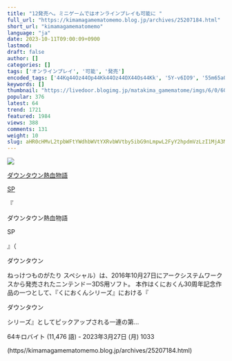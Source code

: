 ```yaml
---
title: "12発売へ。ミニゲームではオンラインプレイも可能に "
full_url: "https://kimamagamematomemo.blog.jp/archives/25207184.html"
short_url: "kimamagamematomemo"
language: "ja"
date: 2023-10-11T09:00:09+0900
lastmod: 
draft: false
author: []
categories: []
tags: ['オンラインプレイ', '可能', '発売']
encoded_tags: ['44Kq44Oz44Op44Kk44Oz44OX44Os44Kk', '5Y-v6IO9', '55m65aOy']
keywords: []
thumbnail: "https://livedoor.blogimg.jp/matakima_gamematome/imgs/6/0/6047267a.jpg"
popular: 376
latest: 64
trend: 1721
featured: 1984
views: 388
comments: 131
weight: 10
slug: aHR0cHMvL2tpbWFtYWdhbWVtYXRvbWVtby5ibG9nLmpwL2FyY2hpdmVzLzI1MjA3MTg0Lmh0bWw=
---
```


![](https://livedoor.blogimg.jp/matakima_gamematome/imgs/6/0/6047267a.jpg)

<div><a title='ダウンタウン熱血物語SP' href='https//ja.wikipedia.org/wiki/%E3%83%80%E3%82%A6%E3%83%B3%E3%82%BF%E3%82%A6%E3%83%B3%E7%86%B1%E8%A1%80%E7%89%A9%E8%AA%9ESP' target='_blank'><p>ダウンタウン熱血物語</p><p>SP</p></a> <p class='searchresult'>『<p>ダウンタウン熱血物語</p><p>SP</p>』（<p>ダウンタウン</p>ねっけつものがたり スペシャル）は、2016年10月27日にアークシステムワークスから発売されたニンテンドー3DS用ソフト。 本作はくにおくん30周年記念作品の一つとして、『くにおくんシリーズ』における『<p>ダウンタウン</p>シリーズ』としてピックアップされる一連の第…</p> <p class='mw-search-result-data'>64キロバイト (11,476 語) - 2023年3月27日 (月) 1033</p></div>

(https//kimamagamematomemo.blog.jp/archives/25207184.html)
